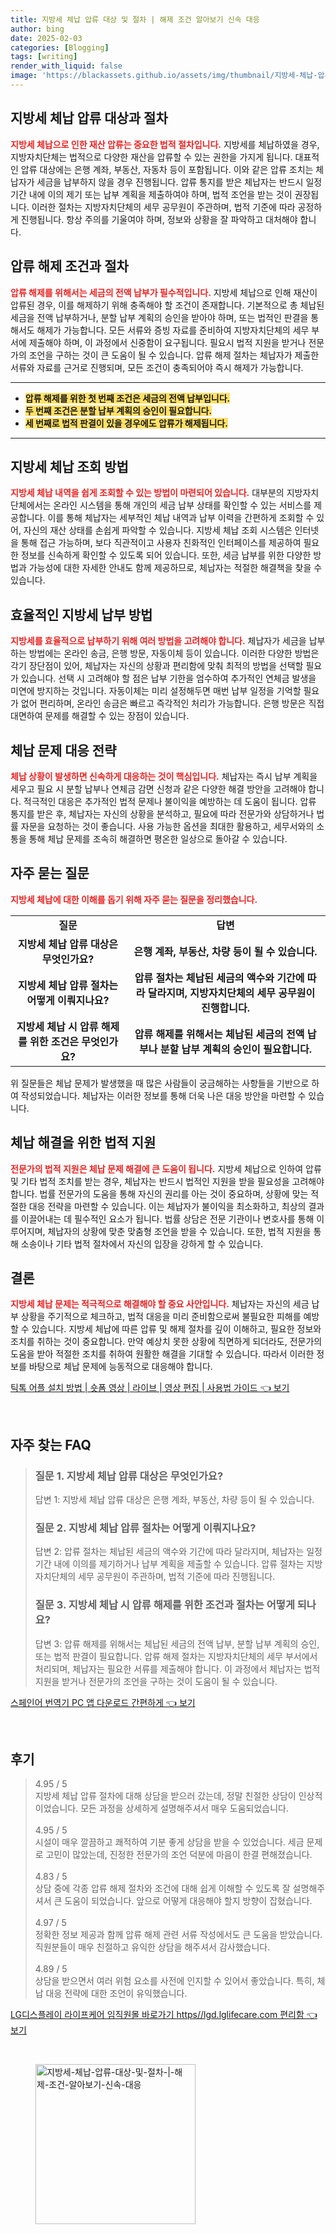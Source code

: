 ```yaml
---
title: 지방세 체납 압류 대상 및 절차 | 해제 조건 알아보기 신속 대응
author: bing
date: 2025-02-03
categories: [Blogging]
tags: [writing]
render_with_liquid: false
image: 'https://blackassets.github.io/assets/img/thumbnail/지방세-체납-압류-대상-및-절차-|-해제-조건-알아보기-신속-대응.webp'
---
```



<h2 id='지방세 체납 압류 대상과 절차'>지방세 체납 압류 대상과 절차</h2>

<p><b><span style="color: #ee2323;">지방세 체납으로 인한 재산 압류는 중요한 법적 절차입니다.</span></b> 지방세를 체납하였을 경우, 지방자치단체는 법적으로 다양한 재산을 압류할 수 있는 권한을 가지게 됩니다. 대표적인 압류 대상에는 은행 계좌, 부동산, 자동차 등이 포함됩니다. 이와 같은 압류 조치는 체납자가 세금을 납부하지 않을 경우 진행됩니다. 압류 통지를 받은 체납자는 반드시 일정 기간 내에 이의 제기 또는 납부 계획을 제출하여야 하며, 법적 조언을 받는 것이 권장됩니다. 이러한 절차는 지방자치단체의 세무 공무원이 주관하며, 법적 기준에 따라 공정하게 진행됩니다. 항상 주의를 기울여야 하며, 정보와 상황을 잘 파악하고 대처해야 합니다.</p>

<h2 id='압류 해제 조건과 절차'>압류 해제 조건과 절차</h2>

<p><b><span style="color: #ee2323;">압류 해제를 위해서는 세금의 전액 납부가 필수적입니다.</span></b> 지방세 체납으로 인해 재산이 압류된 경우, 이를 해제하기 위해 충족해야 할 조건이 존재합니다. 기본적으로 총 체납된 세금을 전액 납부하거나, 분할 납부 계획의 승인을 받아야 하며, 또는 법적인 판결을 통해서도 해제가 가능합니다. 모든 서류와 증빙 자료를 준비하여 지방자치단체의 세무 부서에 제출해야 하며, 이 과정에서 신중함이 요구됩니다. 필요시 법적 지원을 받거나 전문가의 조언을 구하는 것이 큰 도움이 될 수 있습니다. 압류 해제 절차는 체납자가 제출한 서류와 자료를 근거로 진행되며, 모든 조건이 충족되어야 즉시 해제가 가능합니다.</p>

<hr />

<ul>
    <li><b><span style="background-color: #ffe066;">압류 해제를 위한 첫 번째 조건은 세금의 전액 납부입니다.</span></b></li>
    <li><b><span style="background-color: #ffe066;">두 번째 조건은 분할 납부 계획의 승인이 필요합니다.</span></b></li>
    <li><b><span style="background-color: #ffe066;">세 번째로 법적 판결이 있을 경우에도 압류가 해제됩니다.</span></b></li>
</ul>

<hr />

<h2 id='지방세 체납 조회 방법'>지방세 체납 조회 방법</h2>

<p><b><span style="color: #ee2323;">지방세 체납 내역을 쉽게 조회할 수 있는 방법이 마련되어 있습니다.</span></b> 대부분의 지방자치단체에서는 온라인 시스템을 통해 개인의 세금 납부 상태를 확인할 수 있는 서비스를 제공합니다. 이를 통해 체납자는 세부적인 체납 내역과 납부 이력을 간편하게 조회할 수 있어, 자신의 재산 상태를 손쉽게 파악할 수 있습니다. 지방세 체납 조회 시스템은 인터넷을 통해 접근 가능하며, 보다 직관적이고 사용자 친화적인 인터페이스를 제공하여 필요한 정보를 신속하게 확인할 수 있도록 되어 있습니다. 또한, 세금 납부를 위한 다양한 방법과 가능성에 대한 자세한 안내도 함께 제공하므로, 체납자는 적절한 해결책을 찾을 수 있습니다.</p>

<h2 id='효율적인 지방세 납부 방법'>효율적인 지방세 납부 방법</h2>

<p><b><span style="color: #ee2323;">지방세를 효율적으로 납부하기 위해 여러 방법을 고려해야 합니다.</span></b> 체납자가 세금을 납부하는 방법에는 온라인 송금, 은행 방문, 자동이체 등이 있습니다. 이러한 다양한 방법은 각기 장단점이 있어, 체납자는 자신의 상황과 편리함에 맞춰 최적의 방법을 선택할 필요가 있습니다. 선택 시 고려해야 할 점은 납부 기한을 엄수하여 추가적인 연체금 발생을 미연에 방지하는 것입니다. 자동이체는 미리 설정해두면 매번 납부 일정을 기억할 필요가 없어 편리하며, 온라인 송금은 빠르고 즉각적인 처리가 가능합니다. 은행 방문은 직접 대면하여 문제를 해결할 수 있는 장점이 있습니다.</p>

<h2 id='체납 문제 대응 전략'>체납 문제 대응 전략</h2>

<p><b><span style="color: #ee2323;">체납 상황이 발생하면 신속하게 대응하는 것이 핵심입니다.</span></b> 체납자는 즉시 납부 계획을 세우고 필요 시 분할 납부나 연체금 감면 신청과 같은 다양한 해결 방안을 고려해야 합니다. 적극적인 대응은 추가적인 법적 문제나 불이익을 예방하는 데 도움이 됩니다. 압류 통지를 받은 후, 체납자는 자신의 상황을 분석하고, 필요에 따라 전문가와 상담하거나 법률 자문을 요청하는 것이 좋습니다. 사용 가능한 옵션을 최대한 활용하고, 세무서와의 소통을 통해 체납 문제를 조속히 해결하면 평온한 일상으로 돌아갈 수 있습니다.</p>

<h2 id='자주 묻는 질문'>자주 묻는 질문</h2>

<p><b><span style="color: #ee2323;">지방세 체납에 대한 이해를 돕기 위해 자주 묻는 질문을 정리했습니다.</span></b></p>

<table>
    <tr>
        <td style="text-align: center; height: 17px;"><b>질문</b></td>
        <td style="text-align: center; height: 17px;"><b>답변</b></td>
    </tr>
    <tr>
        <td style="text-align: center; height: 17px;"><b>지방세 체납 압류 대상은 무엇인가요?</b></td>
        <td style="text-align: center; height: 17px;"><b>은행 계좌, 부동산, 차량 등이 될 수 있습니다.</b></td>
    </tr>
    <tr>
        <td style="text-align: center; height: 17px;"><b>지방세 체납 압류 절차는 어떻게 이뤄지나요?</b></td>
        <td style="text-align: center; height: 17px;"><b>압류 절차는 체납된 세금의 액수와 기간에 따라 달라지며, 지방자치단체의 세무 공무원이 진행합니다.</b></td>
    </tr>
    <tr>
        <td style="text-align: center; height: 17px;"><b>지방세 체납 시 압류 해제를 위한 조건은 무엇인가요?</b></td>
        <td style="text-align: center; height: 17px;"><b>압류 해제를 위해서는 체납된 세금의 전액 납부나 분할 납부 계획의 승인이 필요합니다.</b></td>
    </tr>
</table>

<p>위 질문들은 체납 문제가 발생했을 때 많은 사람들이 궁금해하는 사항들을 기반으로 하여 작성되었습니다. 체납자는 이러한 정보를 통해 더욱 나은 대응 방안을 마련할 수 있습니다.</p>

<h2 id='체납 해결을 위한 법적 지원'>체납 해결을 위한 법적 지원</h2>

<p><b><span style="color: #ee2323;">전문가의 법적 지원은 체납 문제 해결에 큰 도움이 됩니다.</span></b> 지방세 체납으로 인하여 압류 및 기타 법적 조치를 받는 경우, 체납자는 반드시 법적인 지원을 받을 필요성을 고려해야 합니다. 법률 전문가의 도움을 통해 자신의 권리를 아는 것이 중요하며, 상황에 맞는 적절한 대응 전략을 마련할 수 있습니다. 이는 체납자가 불이익을 최소화하고, 최상의 결과를 이끌어내는 데 필수적인 요소가 됩니다. 법률 상담은 전문 기관이나 변호사를 통해 이루어지며, 체납자의 상황에 맞춘 맞춤형 조언을 받을 수 있습니다. 또한, 법적 지원을 통해 소송이나 기타 법적 절차에서 자신의 입장을 강하게 할 수 있습니다.</p>

<h2 id='결론'>결론</h2>

<p><b><span style="color: #ee2323;">지방세 체납 문제는 적극적으로 해결해야 할 중요 사안입니다.</span></b> 체납자는 자신의 세금 납부 상황을 주기적으로 체크하고, 법적 대응을 미리 준비함으로써 불필요한 피해를 예방할 수 있습니다. 지방세 체납에 따른 압류 및 해제 절차를 깊이 이해하고, 필요한 정보와 조치를 취하는 것이 중요합니다. 만약 예상치 못한 상황에 직면하게 되더라도, 전문가의 도움을 받아 적절한 조치를 취하여 원활한 해결을 기대할 수 있습니다. 따라서 이러한 정보를 바탕으로 체납 문제에 능동적으로 대응해야 합니다.</p>


<p><a class="click-button" title="틱톡 어플 설치 방법 | 숏폼 영상 | 라이브 | 영상 편집 | 사용법 가이드" href="https://blackassets.github.io/posts/%ED%8B%B1%ED%86%A1-%EC%96%B4%ED%94%8C-%EC%84%A4%EC%B9%98-%EB%B0%A9%EB%B2%95-%EC%88%8F%ED%8F%BC-%EC%98%81%EC%83%81-%EB%9D%BC%EC%9D%B4%EB%B8%8C-%EC%98%81%EC%83%81-%ED%8E%B8%EC%A7%91-%EC%82%AC%EC%9A%A9%EB%B2%95-%EA%B0%80%EC%9D%B4%EB%93%9C/" rel="dofollow">틱톡 어플 설치 방법 | 숏폼 영상 | 라이브 | 영상 편집 | 사용법 가이드 👈 보기</a></p><br>
<h2 id='자주_찾는_FAQ'>자주 찾는 FAQ</h2>
<div itemscope="" itemtype="https://schema.org/FAQPage"> 
<blockquote> 
<div itemscope="" itemprop="mainEntity" itemtype="https://schema.org/Question"> 
<h3 itemprop="name">질문 1. 지방세 체납 압류 대상은 무엇인가요?</h3> 
<div itemscope="" itemprop="acceptedAnswer" itemtype="https://schema.org/Answer"> 
<span itemprop="text"> <p>답변 1: 지방세 체납 압류 대상은 은행 계좌, 부동산, 차량 등이 될 수 있습니다.</p> </span> 
</div> 
</div> 

<div itemscope="" itemprop="mainEntity" itemtype="https://schema.org/Question"> 
<h3 itemprop="name">질문 2. 지방세 체납 압류 절차는 어떻게 이뤄지나요?</h3> 
<div itemscope="" itemprop="acceptedAnswer" itemtype="https://schema.org/Answer"> 
<span itemprop="text"> <p>답변 2: 압류 절차는 체납된 세금의 액수와 기간에 따라 달라지며, 체납자는 일정 기간 내에 이의를 제기하거나 납부 계획을 제출할 수 있습니다. 압류 절차는 지방자치단체의 세무 공무원이 주관하며, 법적 기준에 따라 진행됩니다.</p> </span> 
</div> 
</div> 

<div itemscope="" itemprop="mainEntity" itemtype="https://schema.org/Question"> 
<h3 itemprop="name">질문 3. 지방세 체납 시 압류 해제를 위한 조건과 절차는 어떻게 되나요?</h3> 
<div itemscope="" itemprop="acceptedAnswer" itemtype="https://schema.org/Answer"> 
<span itemprop="text"> <p>답변 3: 압류 해제를 위해서는 체납된 세금의 전액 납부, 분할 납부 계획의 승인, 또는 법적 판결이 필요합니다. 압류 해제 절차는 지방자치단체의 세무 부서에서 처리되며, 체납자는 필요한 서류를 제출해야 합니다. 이 과정에서 체납자는 법적 지원을 받거나 전문가의 조언을 구하는 것이 도움이 될 수 있습니다.</p> </span> 
</div> 
</div> 
</blockquote> 
</div>
<p><a class="click-button" title="스페인어 번역기 PC 앱 다운로드 간편하게" href="https://blackassets.github.io/posts/%EC%8A%A4%ED%8E%98%EC%9D%B8%EC%96%B4-%EB%B2%88%EC%97%AD%EA%B8%B0-PC-%EC%95%B1-%EB%8B%A4%EC%9A%B4%EB%A1%9C%EB%93%9C-%EA%B0%84%ED%8E%B8%ED%95%98%EA%B2%8C/" rel="dofollow">스페인어 번역기 PC 앱 다운로드 간편하게 👈 보기</a></p><br>
<h2 id='후기'>후기</h2>
<div itemscope itemtype="https://schema.org/Product">
  <blockquote>
  <div itemprop="review" itemscope itemtype="https://schema.org/Review">
      <div itemprop="reviewRating" itemscope itemtype="https://schema.org/Rating"> <span itemprop="ratingValue">4.95</span> / <span itemprop="bestRating">5</span> </div>
      <span itemprop="reviewBody">지방세 체납 압류 절차에 대해 상담을 받으러 갔는데, 정말 친절한 상담이 인상적이었습니다. 모든 과정을 상세하게 설명해주셔서 매우 도움되었습니다.</span>
  </div>
  <br>
  <div itemprop="review" itemscope itemtype="https://schema.org/Review">
      <div itemprop="reviewRating" itemscope itemtype="https://schema.org/Rating"> <span itemprop="ratingValue">4.95</span> / <span itemprop="bestRating">5</span> </div>
      <span itemprop="reviewBody">시설이 매우 깔끔하고 쾌적하여 기분 좋게 상담을 받을 수 있었습니다. 세금 문제로 고민이 많았는데, 진정한 전문가의 조언 덕분에 마음이 한결 편해졌습니다.</span>
  </div>
  <br>
  <div itemprop="review" itemscope itemtype="https://schema.org/Review">
      <div itemprop="reviewRating" itemscope itemtype="https://schema.org/Rating"> <span itemprop="ratingValue">4.83</span> / <span itemprop="bestRating">5</span> </div>
      <span itemprop="reviewBody">상담 중에 각종 압류 해제 절차와 조건에 대해 쉽게 이해할 수 있도록 잘 설명해주셔서 큰 도움이 되었습니다. 앞으로 어떻게 대응해야 할지 방향이 잡혔습니다.</span>
  </div>
  <br>
  <div itemprop="review" itemscope itemtype="https://schema.org/Review">
      <div itemprop="reviewRating" itemscope itemtype="https://schema.org/Rating"> <span itemprop="ratingValue">4.97</span> / <span itemprop="bestRating">5</span> </div>
      <span itemprop="reviewBody">정확한 정보 제공과 함께 압류 해제 관련 서류 작성에서도 큰 도움을 받았습니다. 직원분들이 매우 친절하고 유익한 상담을 해주셔서 감사했습니다.</span>
  </div>
  <br>
  <div itemprop="review" itemscope itemtype="https://schema.org/Review">
      <div itemprop="reviewRating" itemscope itemtype="https://schema.org/Rating"> <span itemprop="ratingValue">4.89</span> / <span itemprop="bestRating">5</span> </div>
      <span itemprop="reviewBody">상담을 받으면서 여러 위험 요소를 사전에 인지할 수 있어서 좋았습니다. 특히, 체납 대응 전략에 대한 조언이 유익했습니다.</span>
  </div>
  </blockquote>
</div>
<p><a class="click-button" title="LG디스플레이 라이프케어 임직원몰 바로가기 https//lgd.lglifecare.com 편리함" href="https://blackassets.github.io/posts/LG%EB%94%94%EC%8A%A4%ED%94%8C%EB%A0%88%EC%9D%B4-%EB%9D%BC%EC%9D%B4%ED%94%84%EC%BC%80%EC%96%B4-%EC%9E%84%EC%A7%81%EC%9B%90%EB%AA%B0-%EB%B0%94%EB%A1%9C%EA%B0%80%EA%B8%B0-httpslgd.lglifecare.com-%ED%8E%B8%EB%A6%AC%ED%95%A8/" rel="dofollow">LG디스플레이 라이프케어 임직원몰 바로가기 https//lgd.lglifecare.com 편리함 👈 보기</a></p><br>
<figure class="image"><img src="https://blackassets.github.io/assets/img/thumbnail/지방세-체납-압류-대상-및-절차-|-해제-조건-알아보기-신속-대응.webp" alt="지방세-체납-압류-대상-및-절차-|-해제-조건-알아보기-신속-대응" width="256" height="256"></figure>
